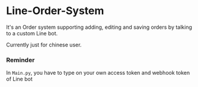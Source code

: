 # Line-Order-System

It's an Order system supporting adding, editing and saving orders by talking to a custom Line bot.

Currently just for chinese user.

### Reminder

In `Main.py`, you have to type on your own access token and webhook token of Line bot
